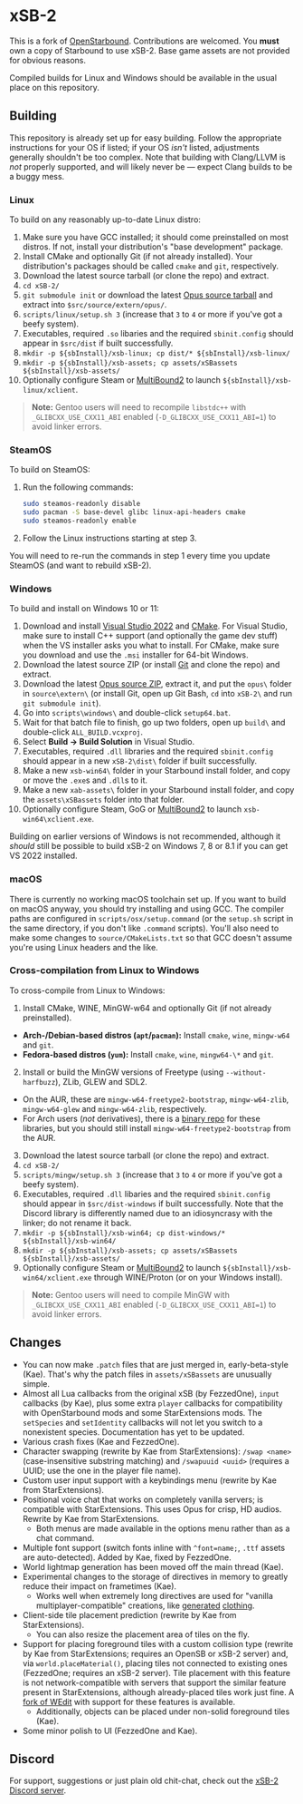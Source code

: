 # xSB-2

This is a fork of [OpenStarbound](https://github.com/OpenStarbound/OpenStarbound). Contributions are welcomed. You **must** own a copy of Starbound to use xSB-2. Base game assets are not provided for obvious reasons.

Compiled builds for Linux and Windows should be available in the usual place on this repository.

## Building

This repository is already set up for easy building. Follow the appropriate instructions for your OS if listed; if your OS *isn't* listed, adjustments generally shouldn't be too complex. Note that building with Clang/LLVM is *not* properly supported, and will likely never be — expect Clang builds to be a buggy mess.

### Linux

To build on any reasonably up-to-date Linux distro:

1. Make sure you have GCC installed; it should come preinstalled on most distros. If not, install your distribution's "base development" package.
2. Install CMake and optionally Git (if not already installed). Your distribution's packages should be called `cmake` and `git`, respectively.
3. Download the latest source tarball (or clone the repo) and extract.
4. `cd xSB-2/`
5. `git submodule init` or download the latest [Opus source tarball](https://github.com/xiph/opus/releases) and extract into `$src/source/extern/opus/`.
6. `scripts/linux/setup.sh 3` (increase that `3` to `4` or more if you've got a beefy system).
7. Executables, required `.so` libaries and the required `sbinit.config` should appear in `$src/dist` if built successfully.
8. `mkdir -p ${sbInstall}/xsb-linux; cp dist/* ${sbInstall}/xsb-linux/`
9. `mkdir -p ${sbInstall}/xsb-assets; cp assets/xSBassets ${sbInstall}/xsb-assets/`
10. Optionally configure Steam or [MultiBound2](https://github.com/zetaPRIME/MultiBound2) to launch `${sbInstall}/xsb-linux/xclient`.

> **Note:** Gentoo users will need to recompile `libstdc++` with `_GLIBCXX_USE_CXX11_ABI` enabled (`-D_GLIBCXX_USE_CXX11_ABI=1`) to avoid linker errors.

### SteamOS

To build on SteamOS:

1. Run the following commands:

    ```sh
    sudo steamos-readonly disable
    sudo pacman -S base-devel glibc linux-api-headers cmake
    sudo steamos-readonly enable
    ```

2. Follow the Linux instructions starting at step 3.

You will need to re-run the commands in step 1 every time you update SteamOS (and want to rebuild xSB-2).

### Windows

To build and install on Windows 10 or 11:

1. Download and install [Visual Studio 2022](https://visualstudio.microsoft.com/vs/whatsnew/) and [CMake](https://cmake.org/download/). For Visual Studio, make sure to install C++ support (and optionally the game dev stuff) when the VS installer asks you what to install. For CMake, make sure you download and use the `.msi` installer for 64-bit Windows.
2. Download the latest source ZIP (or install [Git](https://git-scm.com/download/win) and clone the repo) and extract.
3. Download the latest [Opus source ZIP](https://github.com/xiph/opus/releases), extract it, and put the `opus\` folder in `source\extern\` (or install Git, open up Git Bash, `cd` into  `xSB-2\` and run `git submodule init`).
4. Go into `scripts\windows\` and double-click `setup64.bat`.
5. Wait for that batch file to finish, go up two folders, open up `build\` and double-click `ALL_BUILD.vcxproj`.
6. Select **Build → Build Solution** in Visual Studio.
7. Executables, required `.dll` libraries and the required `sbinit.config` should appear in a new `xSB-2\dist\` folder if built successfully.
8. Make a new `xsb-win64\` folder in your Starbound install folder, and copy or move the `.exe`s and `.dll`s to it.
9. Make a new `xab-assets\` folder in your Starbound install folder, and copy the `assets\xSBassets` folder into that folder.
10. Optionally configure Steam, GoG or [MultiBound2](https://github.com/zetaPRIME/MultiBound2) to launch `xsb-win64\xclient.exe`.

Building on earlier versions of Windows is not recommended, although it *should* still be possible to build xSB-2 on Windows 7, 8 or 8.1 if you can get VS 2022 installed.

### macOS

There is currently no working macOS toolchain set up. If you want to build on macOS anyway, you should try installing and using GCC. The compiler paths are configured in `scripts/osx/setup.command` (or the `setup.sh` script in the same directory, if you don't like `.command` scripts). You'll also need to make some changes to `source/CMakeLists.txt` so that GCC doesn't assume you're using Linux headers and the like.

### Cross-compilation from Linux to Windows

To cross-compile from Linux to Windows:

1. Install CMake, WINE, MinGW-w64 and optionally Git (if not already preinstalled).
  - **Arch-/Debian-based distros (`apt`/`pacman`):** Install `cmake`, `wine`, `mingw-w64` and `git`.
  - **Fedora-based distros (`yum`):** Install `cmake`, `wine`, `mingw64-\*` and `git`.
2. Install or build the MinGW versions of Freetype (using `--without-harfbuzz`), ZLib, GLEW and SDL2.
  - On the AUR, these are `mingw-w64-freetype2-bootstrap`, `mingw-w64-zlib`, `mingw-w64-glew` and `mingw-w64-zlib`, respectively.
  - For Arch users (*not* derivatives), there is a [binary repo](https://martchus.no-ip.biz/repo/arch/ownstuff) for these libraries, but you should still install `mingw-w64-freetype2-bootstrap` from the AUR.
3. Download the latest source tarball (or clone the repo) and extract.
4. `cd xSB-2/`
5. `scripts/mingw/setup.sh 3` (increase that `3` to `4` or more if you've got a beefy system).
6. Executables, required `.dll` libaries and the required `sbinit.config` should appear in `$src/dist-windows` if built successfully. Note that the Discord library is differently named due to an idiosyncrasy with the linker; do not rename it back.
7. `mkdir -p ${sbInstall}/xsb-win64; cp dist-windows/* ${sbInstall}/xsb-win64/`
8. `mkdir -p ${sbInstall}/xsb-assets; cp assets/xSBassets ${sbInstall}/xsb-assets/`
9. Optionally configure Steam or [MultiBound2](https://github.com/zetaPRIME/MultiBound2) to launch `${sbInstall}/xsb-win64/xclient.exe` through WINE/Proton (or on your Windows install).

> **Note:** Gentoo users will need to compile MinGW with `_GLIBCXX_USE_CXX11_ABI` enabled (`-D_GLIBCXX_USE_CXX11_ABI=1`) to avoid linker errors.

## Changes

- You can now make `.patch` files that are just merged in, early-beta-style (Kae). That's why the patch files in `assets/xSBassets` are unusually simple.
- Almost all Lua callbacks from the original xSB (by FezzedOne), `input` callbacks (by Kae), plus some extra `player` callbacks for compatibility with OpenStarbound mods and some StarExtensions mods. The `setSpecies` and `setIdentity` callbacks will not let you switch to a nonexistent species. Documentation has yet to be updated.
- Various crash fixes (Kae and FezzedOne).
- Character swapping (rewrite by Kae from StarExtensions): `/swap <name>` (case-insensitive substring matching) and `/swapuuid <uuid>` (requires a UUID; use the one in the player file name).
- Custom user input support with a keybindings menu (rewrite by Kae from StarExtensions).
- Positional voice chat that works on completely vanilla servers; is compatible with StarExtensions. This uses Opus for crisp, HD audios. Rewrite by Kae from StarExtensions.
  - Both menus are made available in the options menu rather than as a chat command.
- Multiple font support (switch fonts inline with `^font=name;`, `.ttf` assets are auto-detected). Added by Kae, fixed by FezzedOne.
- World lightmap generation has been moved off the main thread (Kae).
- Experimental changes to the storage of directives in memory to greatly reduce their impact on frametimes (Kae).
  - Works well when extremely long directives are used for "vanilla multiplayer-compatible" creations, like [generated](https://silverfeelin.github.io/Starbound-NgOutfitGenerator/) [clothing](https://github.com/FezzedOne/FezzedOne-Drawable-Generator).
- Client-side tile placement prediction (rewrite by Kae from StarExtensions).
  - You can also resize the placement area of tiles on the fly.
- Support for placing foreground tiles with a custom collision type (rewrite by Kae from StarExtensions; requires an OpenSB or xSB-2 server) and, via `world.placeMaterial()`, placing tiles not connected to existing ones (FezzedOne; requires an xSB-2 server). Tile placement with this feature is not network-compatible with servers that support the similar feature present in StarExtensions, although already-placed tiles work just fine. A [fork of WEdit](https://github.com/FezzedOne/xWEdit) with support for these features is available.
  - Additionally, objects can be placed under non-solid foreground tiles (Kae).
- Some minor polish to UI (FezzedOne and Kae).

## Discord

For support, suggestions or just plain old chit-chat, check out the [xSB-2 Discord server](https://discord.gg/GJ5RTkyFCX).
